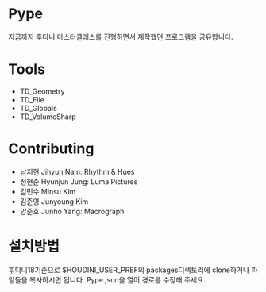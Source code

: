 # Pype
지금까지 후디니 마스터클래스를 진행하면서 제작했던 프로그램을 공유합니다. 

# Tools
* TD_Geometry
* TD_File
* TD_Globals
* TD_VolumeSharp

# Contributing
* 남지현 Jihyun Nam: Rhythm & Hues
* 정현준 Hyunjun Jung: Luma Pictures
* 김민수 Minsu Kim
* 김준영 Junyoung Kim
* 양준호 Junho Yang: Macrograph

# 설치방법
후디니18기준으로 $HOUDINI_USER_PREF의 packages디렉토리에 clone하거나 파일들을 복사하시면 됩니다. Pype.json을 열어 경로를 수정해 주세요.
